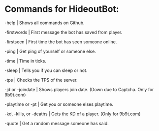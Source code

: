 # Commands for HideoutBot:
-help | Shows all commands on Github.

-firstwords | First message the bot has saved from player.

-firstseen | First time the bot has seen someone online.

-ping | Get ping of yourself or someone else.

-time | Time in ticks.

-sleep | Tells you if you can sleep or not.

-tps | Checks the TPS of the server.

-jd or -joindate | Shows players join date. (Down due to Captcha. Only for 9b9t.com)

-playtime or -pt | Get you or someone elses playtime.

-kd, -kills, or -deaths | Gets the KD of a player. (Only for 9b9t.com)

-quote | Get a random message someone has said.
